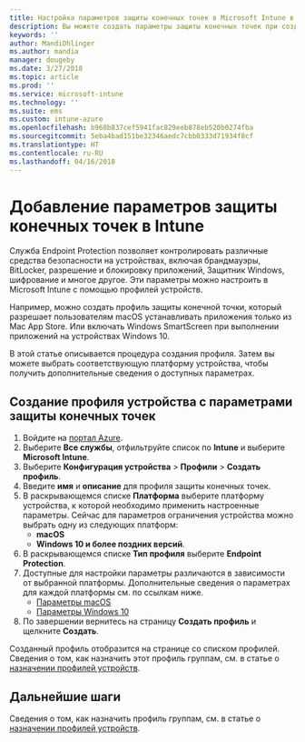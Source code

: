 ```yaml
---
title: Настройка параметров защиты конечных точек в Microsoft Intune в Azure | Документы Майкрософт
description: Вы можете создать параметры защиты конечных точек при создании профиля устройства macOS или Windows 10 в Microsoft Intune.
keywords: ''
author: MandiOhlinger
ms.author: mandia
manager: dougeby
ms.date: 3/27/2018
ms.topic: article
ms.prod: ''
ms.service: microsoft-intune
ms.technology: ''
ms.suite: ems
ms.custom: intune-azure
ms.openlocfilehash: b960b837cef5941fac829eeb878eb520b0274fba
ms.sourcegitcommit: 5eba4bad151be32346aedc7cbb0333d71934f8cf
ms.translationtype: HT
ms.contentlocale: ru-RU
ms.lasthandoff: 04/16/2018
---
```

# <a name="add-endpoint-protection-settings-in-intune"></a>Добавление параметров защиты конечных точек в Intune

Служба Endpoint Protection позволяет контролировать различные средства безопасности на устройствах, включая брандмауэры, BitLocker, разрешение и блокировку приложений, Защитник Windows, шифрование и многое другое. Эти параметры можно настроить в Microsoft Intune с помощью профилей устройств.

Например, можно создать профиль защиты конечной точки, который разрешает пользователям macOS устанавливать приложения только из Mac App Store. Или включать Windows SmartScreen при выполнении приложений на устройствах Windows 10.

В этой статье описывается процедура создания профиля. Затем вы можете выбрать соответствующую платформу устройства, чтобы получить дополнительные сведения о доступных параметрах.

## <a name="create-a-device-profile-containing-endpoint-protection-settings"></a>Создание профиля устройства с параметрами защиты конечных точек

1. Войдите на [портал Azure](https://portal.azure.com).
2. Выберите **Все службы**, отфильтруйте список по **Intune** и выберите **Microsoft Intune**.
3. Выберите **Конфигурация устройства** > **Профили** > **Создать профиль**.
4. Введите **имя** и **описание** для профиля защиты конечных точек.
5. В раскрывающемся списке **Платформа** выберите платформу устройства, к которой необходимо применить настроенные параметры. Сейчас для параметров ограничения устройства можно выбрать одну из следующих платформ:
   - **macOS**
   - **Windows 10 и более поздних версий**.
6. В раскрывающемся списке **Тип профиля** выберите **Endpoint Protection**. 
7. Доступные для настройки параметры различаются в зависимости от выбранной платформы. Дополнительные сведения о параметрах для каждой платформы см. по ссылкам ниже.
   - [Параметры macOS](endpoint-protection-macos.md)
   - [Параметры Windows 10](endpoint-protection-windows-10.md)
8. По завершении вернитесь на страницу **Создать профиль** и щелкните **Создать**.

Созданный профиль отобразится на странице со списком профилей. Сведения о том, как назначить этот профиль группам, см. в статье о [назначении профилей устройств](device-profile-assign.md).

## <a name="next-steps"></a>Дальнейшие шаги
Сведения о том, как назначить профиль группам, см. в статье о [назначении профилей устройств](device-profile-assign.md).
